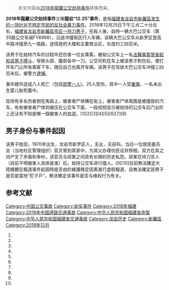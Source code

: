 > 本文内容由[2018年龍巖公交劫持事件](https://zh.wikipedia.org/wiki/2018年龍巖公交劫持事件)转换而来。


**2018年龍巖公交劫持事件**又稱**龍岩“12.25”事件**，是指[福建省](../Page/福建省.md "wikilink")[龙岩市](../Page/龙岩市.md "wikilink")[新羅區发生的一场针对不特定市民的反社会暴力事件](https://zh.wikipedia.org/wiki/新羅區 "wikilink")。2018年12月25日下午三点二十分左右，[福建省](../Page/福建省.md "wikilink")[龙岩市](../Page/龙岩市.md "wikilink")[新羅區市区一持刀男子](https://zh.wikipedia.org/wiki/新羅區 "wikilink")，在殺人後，劫持一辆大巴公交车（第35路公交车闽FY6998），沿途冲撞街区行人车辆，该辆大巴公交车从新罗区登高中路冲撞至九一南路，途径政府大楼和主要商业区，长度约三四百米。

该男子在劫持汽车的过程中还伤害一位女乘客。被劫公交车上一名[法醫乘客曾奋起和该男子搏斗](https://zh.wikipedia.org/wiki/法醫 "wikilink")，导致头部、腹部各中一刀。公交司机在车上被该男子刺伤后，便打开车门让所有乘客下车，随后自己也离开车辆。该男子在驾驶大巴公交车冲撞三四百米后，被警方[逮捕](../Page/逮捕.md "wikilink")。

事件總共造成八人死亡（包括[民警一人](https://zh.wikipedia.org/wiki/民警 "wikilink"))，25人受伤，其中一人受[重傷](https://zh.wikipedia.org/wiki/重傷 "wikilink")，一名未出生婴儿胎死腹中。

现场有多名伤者倒在馬路上，被害者尸体横在街上，被害者尸体周围是被撞毁的汽车，有些被害者尸体则被压在公交车下面，一段视频显示被劫持的公交车后门台阶上还沾有不知是哪一個被害人的血迹。\[1\]\[2\]\[3\]\[4\]\[5\]\[6\]\[7\]\[8\]

## 男子身份与事件起因

该男子姓邱，1970年出生，龙岩市新罗区人，无业，无前科。当日一位居民委员会（当地社区管理组织）官员曾到其家中，为其父办理优抚证并照相，双方在其之间产生了矛盾和争吵。该官员与邱某之间具有长期的历史私怨。邱某在持刀杀人（目前不明被害人具体是谁）后，劫持公交车进行撞人。\[9\]\[10\]目前無法確定大陸媒體在報道事件起因時是否由於維護穩定因素進行虛假報道，且無法確定該男子是否是當地”釘子戶”，無法確定该事件是否与维权行为有关。

## 参考文献

[Category:中国公交事故](https://zh.wikipedia.org/wiki/Category:中国公交事故 "wikilink") [Category:劫车事件](https://zh.wikipedia.org/wiki/Category:劫车事件 "wikilink") [Category:2018年福建](https://zh.wikipedia.org/wiki/Category:2018年福建 "wikilink") [Category:2018年中国道路交通事故](https://zh.wikipedia.org/wiki/Category:2018年中国道路交通事故 "wikilink") [Category:中华人民共和国福建省命案](https://zh.wikipedia.org/wiki/Category:中华人民共和国福建省命案 "wikilink") [Category:中华人民共和国福建省交通事故](https://zh.wikipedia.org/wiki/Category:中华人民共和国福建省交通事故 "wikilink") [Category:龙岩历史](https://zh.wikipedia.org/wiki/Category:龙岩历史 "wikilink") [Category:新羅區](https://zh.wikipedia.org/wiki/Category:新羅區 "wikilink") [Category:2018年12月](https://zh.wikipedia.org/wiki/Category:2018年12月 "wikilink")

1.
2.
3.
4.
5.
6.
7.
8.
9.
10.